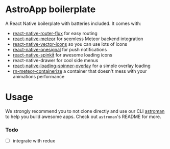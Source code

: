 AstroApp boilerplate
====================
A React Native boilerplate with batteries included.
It comes with:

- [react-native-router-flux](https://github.com/aksonov/react-native-router-flux) for easy routing
- [react-native-meteor](https://github.com/inProgress-team/react-native-meteor) for seemless Meteor backend integration
- [react-native-vector-icons](https://github.com/oblador/react-native-vector-icons) so you can use lots of icons
- [react-native-onesignal](https://github.com/geektimecoil/react-native-onesignal) for push notifications
- [react-native-spinkit](https://github.com/maxs15/react-native-spinkit) for awesome loading icons
- react-native-drawer for cool side menus
- [react-native-loading-spinner-overlay](https://github.com/niftylettuce/react-native-loading-spinner-overlay) for a simple overlay loading
- [rn-meteor-containerize](https://github.com/Astrocoders/rn-meteor-containerize) a container that doesn't mess with your animations performance

# Usage
We strongly recommend you to not clone directly and use our CLI [astroman](https://github.com/Astrocoders/astroman) to help you build awesome apps. Check out `astroman`'s README for more.

### Todo
- [ ] integrate with redux
